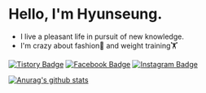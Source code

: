 # Hello, I'm Hyunseung.
- I live a pleasant life in pursuit of new knowledge.
- I'm crazy about fashion👕 and weight training🏋️

[![Tistory Badge](https://img.shields.io/badge/Tech%20Blog-555263?style=flat&logoColor=white)](https://asce-hyunseung.tistory.com/)
[![Facebook Badge](https://img.shields.io/badge/facebook-1877f2?style=flat&logo=facebook&logoColor=white&link=https://www.facebook.com/AsCEhyunseung)](https://www.facebook.com/AsCEhyunseung)
[![Instagram Badge](http://img.shields.io/badge/-Instagram-pink?style=flat&logo=Instagram&link=https://instagram.com/asce_hyunseungg)](https://instagram.com/asce_hyunseungg)

[![Anurag's github stats](https://github-readme-stats.vercel.app/api?username=AsCE-hyunseung)](https://github.com/anuraghazra/github-readme-stats)
